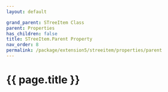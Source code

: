 ```yaml
---
layout: default

grand_parent: STreeItem Class
parent: Properties
has_children: false
title: STreeItem.Parent Property
nav_order: 8
permalink: /package/extension5/streeitem/properties/parent
---
```

# {{ page.title }}
